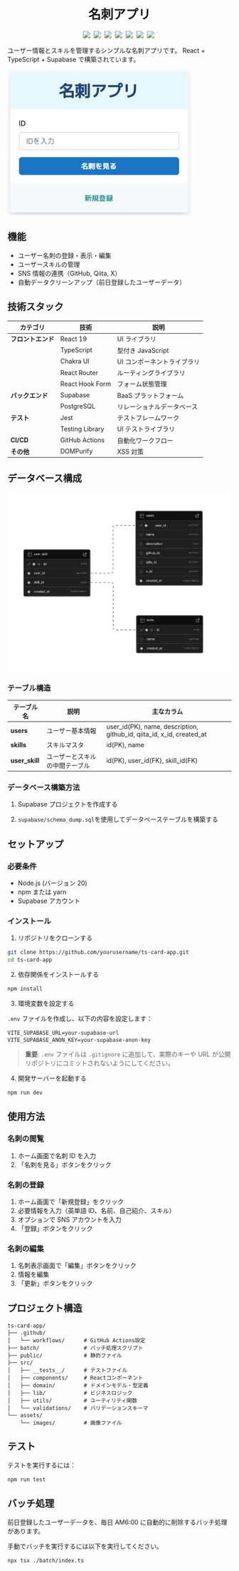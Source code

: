 <h1 align="center">名刺アプリ</h2>

<p align="center">
  <img src="https://img.shields.io/badge/React-61DAFB?style=flat-square&logo=react&logoColor=black"/></a>&nbsp 
  <img src="https://img.shields.io/badge/TypeScript-3178C6?style=flat-square&logo=typescript&logoColor=white"/></a>&nbsp 
  <img src="https://img.shields.io/badge/Chakra_UI-319795?style=flat-square&logo=chakraui&logoColor=white"/></a>&nbsp 
  <img src="https://img.shields.io/badge/Supabase-3ECF8E?style=flat-square&logo=supabase&logoColor=white"/></a>&nbsp 
  <img src="https://img.shields.io/badge/Jest-C21325?style=flat-square&logo=jest&logoColor=white"/></a>&nbsp 
  <img src="https://img.shields.io/badge/GitHub_Actions-2088FF?style=flat-square&logo=githubactions&logoColor=white"/></a>&nbsp 
  <img src="https://img.shields.io/badge/Node.js-339933?style=flat-square&logo=nodedotjs&logoColor=white"/></a>&nbsp 
</p>

ユーザー情報とスキルを管理するシンプルな名刺アプリです。
React + TypeScript + Supabase で構築されています。

![スクリーンショット](./assets/images/card-app-home.png)

## 機能

- ユーザー名刺の登録・表示・編集
- ユーザースキルの管理
- SNS 情報の連携（GitHub, Qiita, X）
- 自動データクリーンアップ（前日登録したユーザーデータ）

## 技術スタック

| カテゴリ           | 技術            | 説明                        |
| ------------------ | --------------- | --------------------------- |
| **フロントエンド** | React 19        | UI ライブラリ               |
|                    | TypeScript      | 型付き JavaScript           |
|                    | Chakra UI       | UI コンポーネントライブラリ |
|                    | React Router    | ルーティングライブラリ      |
|                    | React Hook Form | フォーム状態管理            |
| **バックエンド**   | Supabase        | BaaS プラットフォーム       |
|                    | PostgreSQL      | リレーショナルデータベース  |
| **テスト**         | Jest            | テストフレームワーク        |
|                    | Testing Library | UI テストライブラリ         |
| **CI/CD**          | GitHub Actions  | 自動化ワークフロー          |
| **その他**         | DOMPurify       | XSS 対策                    |

## データベース構成

![ER図](./assets/images/supabase-schema-card-app.png)

### テーブル構造

| テーブル名     | 説明                           | 主なカラム                                                            |
| -------------- | ------------------------------ | --------------------------------------------------------------------- |
| **users**      | ユーザー基本情報               | user_id(PK), name, description, github_id, qiita_id, x_id, created_at |
| **skills**     | スキルマスタ                   | id(PK), name                                                          |
| **user_skill** | ユーザーとスキルの中間テーブル | id(PK), user_id(FK), skill_id(FK)                                     |

### データベース構築方法

1. Supabase プロジェクトを作成する

2. `supabase/schema_dump.sql`を使用してデータベーステーブルを構築する

## セットアップ

### 必要条件

- Node.js (バージョン 20)
- npm または yarn
- Supabase アカウント

### インストール

1. リポジトリをクローンする

```bash
git clone https://github.com/yourusername/ts-card-app.git
cd ts-card-app
```

2. 依存関係をインストールする

```bash
npm install
```

3. 環境変数を設定する

`.env` ファイルを作成し、以下の内容を設定します：

```
VITE_SUPABASE_URL=your-supabase-url
VITE_SUPABASE_ANON_KEY=your-supabase-anon-key
```

> **重要**: `.env` ファイルは `.gitignore` に追加して、実際のキーや URL が公開リポジトリにコミットされないようにしてください。

4. 開発サーバーを起動する

```bash
npm run dev
```

## 使用方法

### 名刺の閲覧

1. ホーム画面で名刺 ID を入力
2. 「名刺を見る」ボタンをクリック

### 名刺の登録

1. ホーム画面で「新規登録」をクリック
2. 必要情報を入力（英単語 ID、名前、自己紹介、スキル）
3. オプションで SNS アカウントを入力
4. 「登録」ボタンをクリック

### 名刺の編集

1. 名刺表示画面で「編集」ボタンをクリック
2. 情報を編集
3. 「更新」ボタンをクリック

## プロジェクト構造

```
ts-card-app/
├── .github/
│   └── workflows/      # GitHub Actions設定
├── batch/              # バッチ処理スクリプト
├── public/             # 静的ファイル
├── src/
│   ├── __tests__/      # テストファイル
│   ├── components/     # Reactコンポーネント
│   ├── domain/         # ドメインモデル・型定義
│   ├── lib/            # ビジネスロジック
│   ├── utils/          # ユーティリティ関数
│   └── validations/    # バリデーションスキーマ
└── assets/
    └── images/         # 画像ファイル
```

## テスト

テストを実行するには：

```bash
npm run test
```

## バッチ処理

前日登録したユーザーデータを、毎日 AM6:00 に自動的に削除するバッチ処理があります。

手動でバッチを実行するには以下を実行してください。

```bash
npx tsx ./batch/index.ts
```
